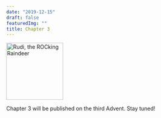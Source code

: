 ```yaml
---
date: "2019-12-15"
draft: false
featuredImg: ""
title: Chapter 3
---
```


<img src="/img/Rentier_small.png" alt="Rudi, the ROCking Raindeer" style="height:150px"/>

Chapter 3 will be published on the third Advent. Stay tuned!
